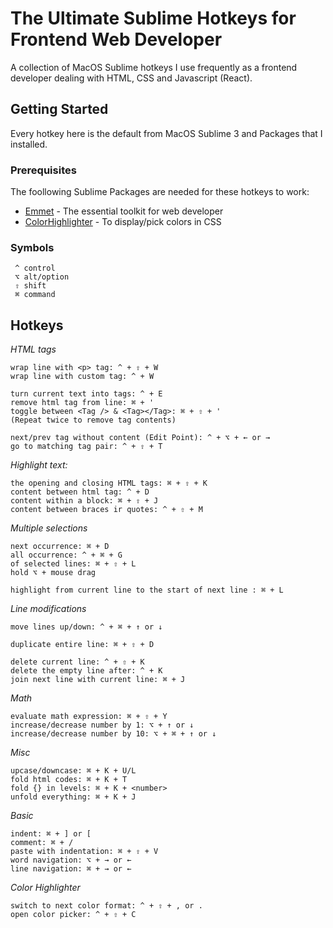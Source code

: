 # The Ultimate Sublime Hotkeys for Frontend Web Developer

A collection of MacOS Sublime hotkeys I use frequently as a frontend developer dealing with HTML, CSS and Javascript (React).

## Getting Started
Every hotkey here is the default from MacOS Sublime 3 and Packages that I installed.

### Prerequisites
The foollowing Sublime Packages are needed for these hotkeys to work:
* [Emmet](https://emmet.io/) - The essential toolkit for web developer
* [ColorHighlighter](https://github.com/Monnoroch/ColorHighlighter) - To display/pick colors in CSS

### Symbols
```
 ^ control
 ⌥ alt/option
 ⇧ shift
 ⌘ command
```

## Hotkeys
*HTML tags*
    
    wrap line with <p> tag: ^ + ⇧ + W
    wrap line with custom tag: ^ + W
    
    turn current text into tags: ^ + E
    remove html tag from line: ⌘ + '
    toggle between <Tag /> & <Tag></Tag>: ⌘ + ⇧ + '
    (Repeat twice to remove tag contents)
    
    next/prev tag without content (Edit Point): ^ + ⌥ + ← or →
    go to matching tag pair: ^ + ⇧ + T


*Highlight text:*
    
    the opening and closing HTML tags: ⌘ + ⇧ + K
    content between html tag: ^ + D
    content within a block: ⌘ + ⇧ + J
    content between braces ir quotes: ^ + ⇧ + M
    

*Multiple selections*
    
    next occurrence: ⌘ + D
    all occurrence: ^ + ⌘ + G
    of selected lines: ⌘ + ⇧ + L
    hold ⌥ + mouse drag

    highlight from current line to the start of next line : ⌘ + L
    

*Line modifications*
    
    move lines up/down: ^ + ⌘ + ↑ or ↓
    
    duplicate entire line: ⌘ + ⇧ + D
    
    delete current line: ^ + ⇧ + K
    delete the empty line after: ^ + K
    join next line with current line: ⌘ + J
    

*Math*
    
    evaluate math expression: ⌘ + ⇧ + Y
    increase/decrease number by 1: ⌥ + ↑ or ↓
    increase/decrease number by 10: ⌥ + ⌘ + ↑ or ↓
    

*Misc*
    
    upcase/downcase: ⌘ + K + U/L
    fold html codes: ⌘ + K + T
    fold {} in levels: ⌘ + K + <number>
    unfold everything: ⌘ + K + J
    

*Basic*
    
    indent: ⌘ + ] or [
    comment: ⌘ + /
    paste with indentation: ⌘ + ⇧ + V
    word navigation: ⌥ + → or ← 
    line navigation: ⌘ + → or ←


*Color Highlighter*

    switch to next color format: ^ + ⇧ + , or .
    open color picker: ^ + ⇧ + C
